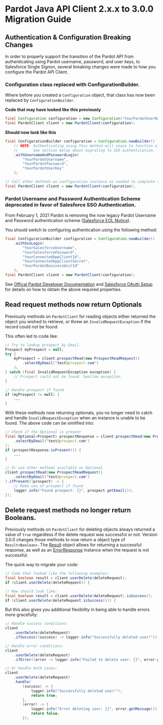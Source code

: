 # Pardot Java API Client 2.x.x to 3.0.0 Migration Guide

## Authentication & Configuration Breaking Changes

In order to properly support the transition of the Pardot API from authenticating using Pardot username, password, and user keys, to 
Salesforce Single Signon, several breaking changes were made to how you configure the Pardot API Client.

### Configuration class replaced with ConfigurationBuilder.

Where before you created a `Configuration` object, that class has now been replaced by `ConfigurationBuilder`.

**Code that may have looked like this previously**
```java
final Configuration configuration = new Configuration("YourPardotUserNameHere", "PardotPassword", "UserKey");
final PardotClient client = new PardotClient(configuration);
```

**Should now look like this**
```java
final ConfigurationBuilder configuration = Configuration.newBuilder()
    // NOTE: Authenticating using this method will cease to function after ~ Feb. 1 2021.
    //       See section below about migrating to SSO authentication.
    .withUsernameAndPasswordLogin(
        "YourPardotUsername",
        "YourPardotPassword",
        "YourPardotUserKey"
    );

// Call other methods on configuration instance as needed to complete configuration.
final PardotClient client = new PardotClient(configuration);
```

### Pardot Username and Password Authentication Scheme deprecated in favor of Salesforce SSO Authentication.

From February 1, 2021 Pardot is removing the now legacy Pardot Username and Password authentication scheme ([Salesforce EOL Notice](https://help.salesforce.com/articleView?id=000353746&type=1&mode=1&language=en_US&utm_source=techcomms&utm_medium=email&utm_campaign=eol)).

You should switch to configuring authentication using the following method:

```java
final ConfigurationBuilder configuration = Configuration.newBuilder()
    .withSsoLogin(
        "YourSalesforceUsername",
        "YourSalesforcePassword",
        "YourConnectedAppClientId",
        "YourConnectedAppClientSecret",
        "YourPardotBusinessUnitId"
    );
final PardotClient client = new PardotClient(configuration);
```

See [Offical Pardot Developer Documentation](https://developer.pardot.com/kb/authentication/) and [Salesforce OAuth Setup](https://help.salesforce.com/articleView?id=remoteaccess_oauth_flows.htm) for details on how to obtain the above required properties.

## Read request methods now return Optionals

Previously methods on `PardotClient` for reading objects either returned the object you wished to retrieve,
or threw an `InvalidRequestException` if the record could not be found.

This often led to code like:
```java
// Try to lookup prospect by Email.
Prospect myProspect = null;
try {
    myProspect = client.prospectRead(new ProspectReadRequest()
        .selectByEmail('test@prospect.com')
    );
} catch (final InvalidRequestException exception) {
    // Prospect could not be found. Swallow exception.  
}

// Handle prospect if found
if (myProspect != null) {
    ...
}
```

With these methods now returning optionals, you no longer need to catch and handle `InvalidRequestException` 
when an instance is unable to be found.  The above code can be simlified into:

```java
// Check if the Optional is present
final Optional<Prospect> prospectResponse = client.prospectRead(new ProspectReadRequest()
    .selectByEmail('test@prospect.com')
);
if (prospectResponse.isPresent()) {
    ...
}

// Or use other methods available on Optional
client.prospectRead(new ProspectReadRequest()
    .selectByEmail('test@prospect.com')
).ifPresent((prospect) -> {
    // Make use of prospect if found
    logger.info("Found prospect: {}", prospect.getEmail());
});
```

## Delete request methods no longer return Booleans.

Previously methods on `PardotClient` for deleting objects always returned a value of `true` regardless
if the delete request was successful or not.  Version 3.0.0 changes those methods to now return a object
type of `Result<Boolean>`.  The [Result](src/main/java/com/darksci/pardot/api/response/Result.java) object
allows for returning a successful response, as well as an [ErrorResponse](src/main/java/com/darksci/pardot/api/response/ErrorResponse.java) 
instance when the request is not successful.

The quick way to migrate your code:  

```java
// Code that looked like the following examples:
final boolean result = client.userDelete(deleteRequest);
if (client.userDelete(deleteRequest)) {

// Now should look like:
final boolean result = client.userDelete(deleteRequest).isSuccess();
if (client.userDelete(deleteRequest.isSuccess())) {
```

But this also gives you additional flexibility in being able to handle errors more gracefully:
```java
// Handle success conditions:
client
    .userDelete(deleteRequest)
    .ifSuccess((success) -> logger.info("Successfully deleted user!"));

// Handle error conditions:
client
    .userDelete(deleteRequest)
    .ifError((error -> logger.info("Failed to delete user: {}", error.getMessage())));

// Or handle both cases:
client
    .userDelete(deleteRequest)
    .handle(
        (success) -> {
            logger.info("Successfully deleted user!");
            return true;
        },
        (error) -> {
            logger.info("Error deleting user: {}", error.getMessage());
            return false;
        });
```



